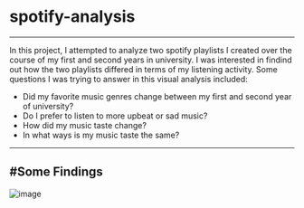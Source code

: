 # spotify-analysis
---
In this project, I attempted to analyze two spotify playlists I created over the course of my first and second years in university. I was interested in findind out how the two playlists differed in terms of my listening activity. Some questions I was trying to answer in this visual analysis included: 

- Did my favorite music genres change between my first and second year of university?
- Do I prefer to listen to more upbeat or sad music?
- How did my music taste change?
- In what ways is my music taste the same?

---
#Some Findings
---
![image](https://github.com/user-attachments/assets/97c1312c-2006-4d4f-b3c4-28f5af5a3ee9)

